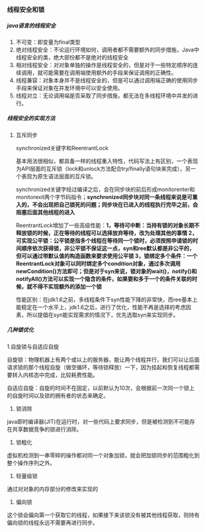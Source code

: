 ### 线程安全和锁

##### java语言的线程安全

1. 不可变：即变量为final类型
2. 绝对线程安全：不论运行环境如何，调用者都不需要额外的同步措施，Java中线程安全的类，绝大部份都不是绝对的线程安全
3. 相对线程安全：对对象单独的操作是线程安全的，但是对于一些特定顺序的连续调用，就可能需要在调用端使用额外的手段来保证调用的正确性。
4. 线程兼容：对象本身并不是线程安全的，但是可以通过调用端正确的使用同步手段来保证对象在并发环境中可以安全使用。
5. 线程对立：无论调用端是否采取了同步措施，都无法在多线程环境中并发的进行。

##### 线程安全的实现方法

1. 互斥同步

   synchronized关键字和ReentrantLock

   基本用法很相似，都具备一样的线程重入特性，代码写法上有区别，一个表现为API层面的互斥锁（lock和unlock方法配合try/finally语句块来完成），另一个表现为原生语法层面的互斥锁。

   synchronized关键字经过编译之后，会在同步块的前后形成monitorenter和monitorexit两个字节码指令；**synchronized同步块对同一条线程来说是可重入的，不会出现把自己锁死的问题；同步块在已进入的线程执行完毕之前，会阻塞后面其他线程的进入**

    ReentrantLock增加了一些高级性能：**1，等待可中断：当持有锁的对象长期不释放锁的时候，正在等待的线程可以选择放弃等待，改为处理其他的事情   2，可实现公平锁：公平锁是指多个线程在等待同一个锁时，必须按照申请锁的时间顺序依次获得锁，非公平锁不保证这一点，syn和ree默认都是非公平的，但可以通过带默认值的构造函数来要求使用公平锁    3，锁绑定多个条件：一个ReentrantLock对象可以同时绑定多个condition对象，通过多次调用newCondition()方法即可；但是对于syn来说，锁对象的wait()，notify()和notifyAll()方法可以实现一个隐含的条件，如果要和多于一个的条件关联的时候，就不得不实现额外的添加一个锁**

   性能区别：在jdk1.6之前，多线程条件下syn性能下降的非常快，而ree基本上能稳定在一个水平上，jdk1.6之后，进行了优化，性能不再是选择的考虑因素，所以提倡在syn能实现需求的情况下，优先选取syn来实现同步。

##### 几种锁优化

1.自旋锁与自适应自旋

自旋锁：物理机器上有两个或以上的服务器，能让两个线程并行，我们可以让后面请求锁的那个线程自旋（做空循环，等待锁释放）一下，因为挂起和恢复线程都需要转入内核态中完成，比较耗费性能。

自适应自旋：自旋的时间不在固定，以前默认为10次，会根据前一次同一个锁上的自旋时间以及锁的拥有者的状态来确定。

1. 锁消除

java即时编译器(JIT)在运行时，对一些代码上要求同步，但是被检测到不可能存在共享数据竞争的锁进行消除。

1. 锁粗化

虚拟机检测到一串零碎的操作都对同一个对象加锁，就会把加锁同步的范围粗化到整个操作序列之外。

1. 轻量级锁

通过对对象的内存部分的修改来实现的

1. 偏向锁

这个锁会偏向第一个获取它的线程，如果接下来该锁没有被其他线程获取，则持有偏向锁的线程永远不需要再进行同步。

